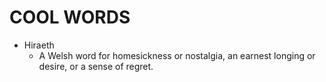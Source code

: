 # COOL WORDS

- Hiraeth
  - A Welsh word for homesickness or nostalgia, an earnest longing or desire, or a sense of regret.
